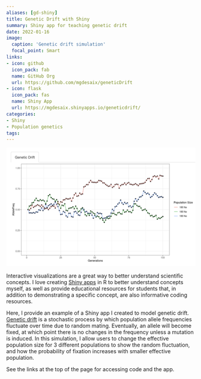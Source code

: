 ```yaml
---
aliases: [gd-shiny]
title: Genetic Drift with Shiny
summary: Shiny app for teaching genetic drift
date: 2022-01-16
image:
  caption: 'Genetic drift simulation'
  focal_point: Smart
links:
- icon: github
  icon_pack: fab
  name: GitHub Org
  url: https://github.com/mgdesaix/geneticDrift
- icon: flask
  icon_pack: fas
  name: Shiny App
  url: https://mgdesaix.shinyapps.io/geneticdrift/
categories:
- Shiny
- Population genetics
tags:
---
```


![Genetic drift](featured.jpg)

Interactive visualizations are a great way to better understand scientific concepts. I love creating [Shiny apps](https://shiny.rstudio.com/) in R to better understand concepts myself, as well as provide educational resources for students that, in addition to demonstrating a specific concept, are also informative coding resources.

Here, I provide an example of a Shiny app I created to model genetic drift. [Genetic drift](https://en.wikipedia.org/wiki/Genetic_drift) is a stochastic process by which population allele frequencies fluctuate over time due to random mating. Eventually, an allele will become fixed, at which point there is no changes in the frequency unless a mutation is induced. In this simulation, I allow users to change the effective population size for 3 different populations to show the random fluctuation, and how the probability of fixation increases with smaller effective population.

See the links at the top of the page for accessing code and the app.
